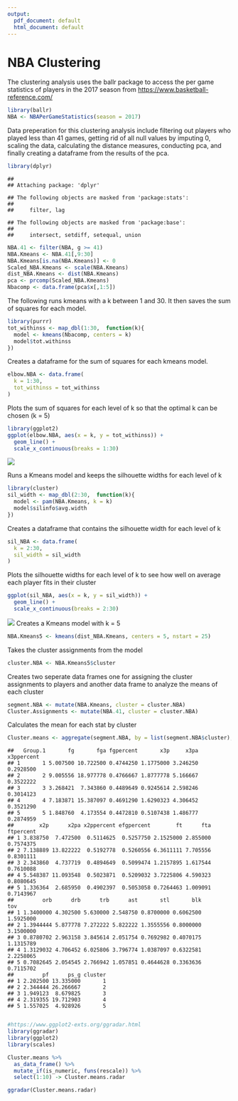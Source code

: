 ```yaml
---
output:
  pdf_document: default
  html_document: default
---
```

NBA Clustering
================

The clustering analysis uses the ballr package to access the per game statistics of players in the 2017 season from <https://www.basketball-reference.com/>

``` r
library(ballr)
NBA <- NBAPerGameStatistics(season = 2017)
```

Data preperation for this clustering analysis include filtering out players who played less than 41 games, getting rid of all null values by imputing 0, scaling the data, calculating the distance measures, conducting pca, and finally creating a dataframe from the results of the pca.

``` r
library(dplyr)
```

    ## 
    ## Attaching package: 'dplyr'

    ## The following objects are masked from 'package:stats':
    ## 
    ##     filter, lag

    ## The following objects are masked from 'package:base':
    ## 
    ##     intersect, setdiff, setequal, union

``` r
NBA.41 <- filter(NBA, g >= 41)
NBA.Kmeans <- NBA.41[,9:30]
NBA.Kmeans[is.na(NBA.Kmeans)] <- 0
Scaled_NBA.Kmeans <- scale(NBA.Kmeans)
dist_NBA.Kmeans <- dist(NBA.Kmeans)
pca <- prcomp(Scaled_NBA.Kmeans)
Nbacomp <- data.frame(pca$x[,1:5])
```

The following runs kmeans with a k between 1 and 30. It then saves the sum of squares for each model.

``` r
library(purrr)
tot_withinss <- map_dbl(1:30,  function(k){
  model <- kmeans(Nbacomp, centers = k)
  model$tot.withinss
})
```

Creates a dataframe for the sum of squares for each kmeans model.

``` r
elbow.NBA <- data.frame(
  k = 1:30,
  tot_withinss = tot_withinss
)
```

Plots the sum of squares for each level of k so that the optimal k can be chosen (k = 5)

``` r
library(ggplot2)
ggplot(elbow.NBA, aes(x = k, y = tot_withinss)) +
  geom_line() +
  scale_x_continuous(breaks = 1:30)
```

![](NBA_Clustering_files/figure-markdown_github/Figure1-1.png)

Runs a Kmeans model and keeps the silhouette widths for each level of k

``` r
library(cluster)
sil_width <- map_dbl(2:30,  function(k){
  model <- pam(NBA.Kmeans, k = k)
  model$silinfo$avg.width
})
```

Creates a dataframe that contains the silhouette width for each level of k

``` r
sil_NBA <- data.frame(
  k = 2:30,
  sil_width = sil_width
)
```

Plots the silhouette widths for each level of k to see how well on average each player fits in their cluster

``` r
ggplot(sil_NBA, aes(x = k, y = sil_width)) +
  geom_line() +
  scale_x_continuous(breaks = 2:30)
```

![](NBA_Clustering_files/figure-markdown_github/Figure2-1.png) Creates a Kmeans model with k = 5

``` r
NBA.Kmeans5 <- kmeans(dist_NBA.Kmeans, centers = 5, nstart = 25)
```

Takes the cluster assignments from the model

``` r
cluster.NBA <- NBA.Kmeans5$cluster
```

Creates two seperate data frames one for assigning the cluster assignments to players and another data frame to analyze the means of each cluster

``` r
segment.NBA <- mutate(NBA.Kmeans, cluster = cluster.NBA)
Cluster.Assignments <- mutate(NBA.41, cluster = cluster.NBA)
```

Calculates the mean for each stat by cluster

``` r
Cluster.means <- aggregate(segment.NBA, by = list(segment.NBA$cluster), FUN = "mean", na.rm = TRUE)
```

    ##   Group.1       fg       fga fgpercent       x3p     x3pa x3ppercent
    ## 1       1 5.007500 10.722500 0.4744250 1.1775000 3.246250  0.2928500
    ## 2       2 9.005556 18.977778 0.4766667 1.8777778 5.166667  0.3522222
    ## 3       3 3.268421  7.343860 0.4489649 0.9245614 2.598246  0.3014123
    ## 4       4 7.183871 15.387097 0.4691290 1.6290323 4.306452  0.3521290
    ## 5       5 1.848760  4.173554 0.4472810 0.5107438 1.486777  0.2874959
    ##        x2p      x2pa x2ppercent efgpercent        ft      fta ftpercent
    ## 1 3.838750  7.472500  0.5114625  0.5257750 2.1525000 2.855000 0.7574375
    ## 2 7.138889 13.822222  0.5192778  0.5260556 6.3611111 7.705556 0.8301111
    ## 3 2.343860  4.737719  0.4894649  0.5099474 1.2157895 1.617544 0.7610088
    ## 4 5.548387 11.093548  0.5023871  0.5209032 3.7225806 4.590323 0.8080645
    ## 5 1.336364  2.685950  0.4902397  0.5053058 0.7264463 1.009091 0.7143967
    ##         orb      drb      trb      ast       stl       blk       tov
    ## 1 1.3400000 4.302500 5.630000 2.548750 0.8700000 0.6062500 1.5925000
    ## 2 1.3944444 5.877778 7.272222 5.822222 1.3555556 0.8000000 3.1500000
    ## 3 0.8780702 2.963158 3.845614 2.051754 0.7692982 0.4070175 1.1315789
    ## 4 1.3129032 4.706452 6.025806 3.796774 1.0387097 0.6322581 2.2258065
    ## 5 0.7082645 2.054545 2.766942 1.057851 0.4644628 0.3363636 0.7115702
    ##         pf      ps_g cluster
    ## 1 2.202500 13.335000       1
    ## 2 2.344444 26.266667       2
    ## 3 1.949123  8.679825       3
    ## 4 2.319355 19.712903       4
    ## 5 1.557025  4.928926       5

``` r

#https://www.ggplot2-exts.org/ggradar.html
library(ggradar)
library(ggplot2)
library(scales)

Cluster.means %>%
  as_data_frame() %>%
  mutate_if(is_numeric, funs(rescale)) %>%
  select(1:10) -> Cluster.means.radar

ggradar(Cluster.means.radar)
```
